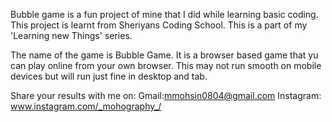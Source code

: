 Bubble game is a fun project of mine that I did while learning basic coding. This project is learnt from Sheriyans Coding School. This is a part of my 'Learning new Things' series.

The name of the game is Bubble Game. It is a browser based game that yu can play online from your own browser. This may not run smooth on mobile devices but will run just fine in desktop and tab.

Share your results with me on: Gmail:mmohsin0804@gmail.com Instagram: www.instagram.com/_mohography_/
